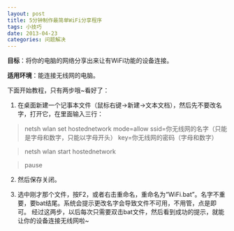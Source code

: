 ```yaml
---
layout: post
title: 5分钟制作最简单WiFi分享程序
tags: 小技巧
date: 2013-04-23
categories: 问题解决
---
```

**目标**：将你的电脑的网络分享出来让有WiFi功能的设备连接。

**适用环境**：能连接无线网的电脑。

下面开始教程，只有两步哦~看好了：
<!--more-->
1. 在桌面新建一个记事本文件（鼠标右键->新建->文本文档），然后先不要改名字，打开它，在里面输入三行：
>netsh wlan set hostednetwork mode=allow ssid=你无线网的名字（只能是字母和数字，只能以字母开头） key=你无线网的密码（字母和数字）

>netsh wlan start hostednetwork   

>pause

2. 然后保存关闭。

3. 选中刚才那个文件，按F2，或者右击重命名，重命名为“WiFi.bat”。名字不重要，要bat结尾。系统会提示更改名字会导致文件不可用，不用管，点是即可。
经过这两步，以后每次只需要双击bat文件，然后看到成功的提示，就能让你的设备连接无线网啦~